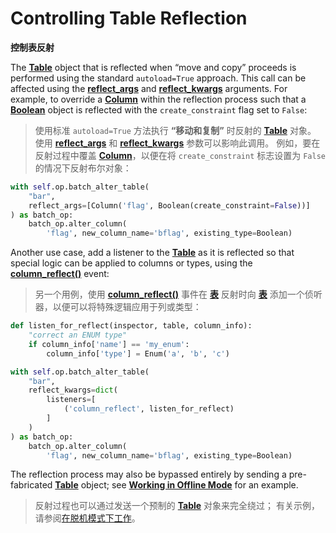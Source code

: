# Controlling Table Reflection

**控制表反射**

[Table]: https://docs.sqlalchemy.org/en/14/core/metadata.html#sqlalchemy.schema.Table
 [表]: https://docs.sqlalchemy.org/en/14/core/metadata.html#sqlalchemy.schema.Table
[reflect_args]: ../zh/06_01_03_batch_alter_table.md#reflect_args
[reflect_kwargs]: ../zh/06_01_03_batch_alter_table.md#reflect_kwargs
[Column]: https://docs.sqlalchemy.org/en/14/core/metadata.html#sqlalchemy.schema.Column
[Boolean]: https://docs.sqlalchemy.org/en/14/core/type_basics.html#sqlalchemy.types.Boolean
[column_reflect()]: https://docs.sqlalchemy.org/en/14/core/events.html#sqlalchemy.events.DDLEvents.column_reflect
[Working in Offline Mode]: ../zh/04_03_working_in_offline_mode.md
[在脱机模式下工作]: ../zh/04_03_working_in_offline_mode.md

The **[Table]** object that is reflected when “move and copy” proceeds is performed using the standard `autoload=True` approach. This call can be affected using the **[reflect_args]** and **[reflect_kwargs]** arguments. For example, to override a **[Column]** within the reflection process such that a **[Boolean]** object is reflected with the `create_constraint` flag set to `False`:

> 使用标准 `autoload=True` 方法执行 **“移动和复制”** 时反射的 **[Table]** 对象。 使用 **[reflect_args]** 和 **[reflect_kwargs]** 参数可以影响此调用。 例如，要在反射过程中覆盖 **[Column]**，以便在将 `create_constraint` 标志设置为 `False` 的情况下反射布尔对象：

```python
with self.op.batch_alter_table(
    "bar",
    reflect_args=[Column('flag', Boolean(create_constraint=False))]
) as batch_op:
    batch_op.alter_column(
        'flag', new_column_name='bflag', existing_type=Boolean)
```

Another use case, add a listener to the **[Table]** as it is reflected so that special logic can be applied to columns or types, using the **[column_reflect()]** event:

> 另一个用例，使用 **[column_reflect()]** 事件在 **[表]** 反射时向 **[表]** 添加一个侦听器，以便可以将特殊逻辑应用于列或类型：

```python
def listen_for_reflect(inspector, table, column_info):
    "correct an ENUM type"
    if column_info['name'] == 'my_enum':
        column_info['type'] = Enum('a', 'b', 'c')

with self.op.batch_alter_table(
    "bar",
    reflect_kwargs=dict(
        listeners=[
            ('column_reflect', listen_for_reflect)
        ]
    )
) as batch_op:
    batch_op.alter_column(
        'flag', new_column_name='bflag', existing_type=Boolean)
```

The reflection process may also be bypassed entirely by sending a pre-fabricated **[Table]** object; see **[Working in Offline Mode]** for an example.

> 反射过程也可以通过发送一个预制的 **[Table]** 对象来完全绕过； 有关示例，请参阅[在脱机模式下工作]。
